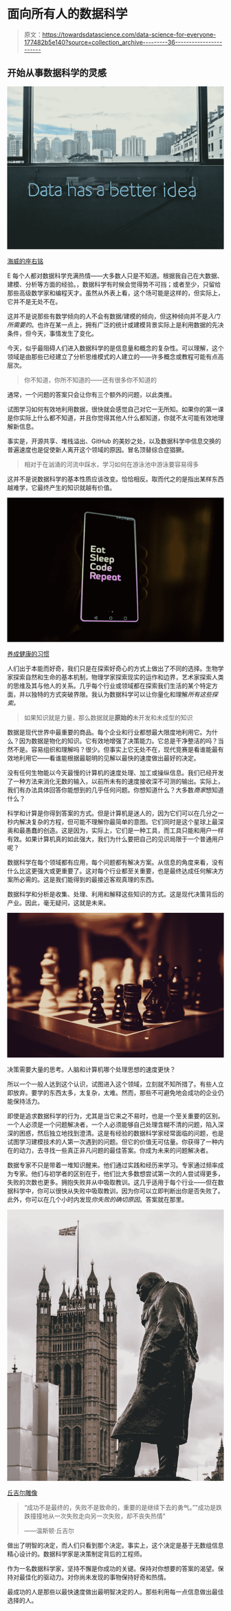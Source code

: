 # 面向所有人的数据科学

> 原文：<https://towardsdatascience.com/data-science-for-everyone-177482b5e140?source=collection_archive---------36----------------------->

## 开始从事数据科学的灵感

![](img/69194f2b7a7a8577437c5ea7e0faf634.png)

[海威的座右铭](https://unsplash.com/photos/1K6IQsQbizI)

E 每个人都对数据科学充满热情——大多数人只是不知道。根据我自己在大数据、建模、分析等方面的经验。，数据科学有时候会觉得势不可挡；或者至少，只留给那些高级数学家和编程天才。虽然从外表上看，这个场可能是这样的，但实际上，它并不是无处不在。

这并不是说那些有数学倾向的人不会有数据/建模的倾向，但这种倾向并不是*入门所需要的*。也许在某一点上，拥有广泛的统计或建模背景实际上是利用数据的先决条件，但今天，事情发生了变化。

今天，似乎最阻碍人们进入数据科学的是信息量和概念的复杂性。可以理解，这个领域是由那些已经建立了分析思维模式的人建立的——许多概念或教程可能有点高层次。

> 你不知道，你所不知道的——还有很多你不知道的

通常，一个问题的答案只会让你有三个额外的问题，以此类推。

试图学习如何有效地利用数据，很快就会感觉自己对它一无所知。如果你的第一课是你实际上什么都不知道，并且你觉得其他人什么都知道，你就不太可能有效地理解新信息。

事实是，开源共享、堆栈溢出、GitHub 的美妙之处，以及数据科学中信息交换的普遍速度也是促使新人离开这个领域的原因。冒名顶替综合症猖獗。

> 相对于在汹涌的河流中踩水，学习如何在游泳池中游泳要容易得多

这并不是说数据科学的基本性质应该改变。恰恰相反。取而代之的是指出某样东西越难学，它最终产生的知识就越有价值。

![](img/70bf7fb49aee4d1f8f233fb7aa549a52.png)

[养成健康的习惯](https://unsplash.com/photos/vXInUOv1n84)

人们出于本能而好奇，我们只是在探索好奇心的方式上做出了不同的选择。生物学家探索自然和生命的基本机制，物理学家探索现实的运作和边界，艺术家探索人类的思维及其与他人的关系。几乎每个行业或领域都在探索我们生活的某个特定方面，并以独特的方式突破界限。我认为数据科学可以让你量化和理解*所有这些探索。*

> 如果知识就是力量，那么数据就是**原始的**未开发和未成型的知识

数据是现代世界中最重要的商品。每个企业和行业都想最大限度地利用它。为什么？因为数据是物化的知识。它有效地增强了决策能力。它总是干净整洁的吗？当然不是。容易组织和理解吗？很少。但事实上它无处不在，现代竞赛是看谁能最有效地利用它——看谁能根据最聪明的见解以最快的速度做出最好的决定。

没有任何生物能以今天最慢的计算机的速度处理、加工或操纵信息。我们已经开发了一种方法来消化无数的输入，以前所未有的速度接收深不可测的输出。实际上，我们有办法具体回答你能想到的几乎任何问题。你想知道什么？大多数*商家*想知道什么？

科学和计算是你得到答案的方式。但是计算机是迷人的，因为它们可以在几分之一秒内解决复杂的方程，但可能不理解你最简单的意图。它们同时是这个星球上最深奥和最愚蠢的创造。这是因为，实际上，它们是一种工具，而工具只能和用户一样有效。如果计算机真的如此强大，我们为什么要把自己的见识局限于一个普通用户呢？

数据科学在每个领域都有应用，每个问题都有解决方案。从信息的角度来看，没有什么比这更强大或更重要了。这对每个行业都至关重要，也是最终达成任何解决方案所必需的。这是我们能得到的最接近客观真理的东西。

数据科学和分析是收集、处理、利用和解释这些知识的方式。这是现代决策背后的产业。因此，毫无疑问，这就是未来。

![](img/150abbfe34cb6bd42c5a18ab78409881.png)

决策需要大量的思考。人脑和计算机哪个处理思想的速度更快？

所以一个一般人达到这个认识，试图进入这个领域，立刻就不知所措了。有些人立即放弃。要学的东西太多，太复杂，太难。然而，那些不可避免地会成功的企业仍能保持活力。

即使是追求数据科学的行为，尤其是当它来之不易时，也是一个至关重要的区别。一个人必须是一个问题解决者，一个人必须能够自己处理含糊不清的问题，陷入深深的困惑，然后独立地找到澄清。这是有经验的数据科学家经常面临的问题，也是试图学习建模技术的人第一次遇到的问题。但它的价值无可估量。你获得了一种内在的动力，去寻找一些真正非凡问题的最佳答案。你成为未来的问题解决者。

数据专家不只是带着一堆知识醒来。他们通过实践和经历来学习。专家通过频率成为专家。他们与初学者的区别在于，他们比大多数想尝试第一次的人尝试得更多，失败的次数也更多。拥抱失败并从中吸取教训。这几乎适用于每个行业——但在数据科学中，你可以很快从失败中吸取教训，因为你可以立即判断出你是否失败了。此外，你可以在几个小时内发现*你失败的确切原因*。答案就在那里。

![](img/36c97a96bb9f0170c6f995eb7009b7b3.png)

[丘吉尔雕像](https://unsplash.com/photos/BET_3dBYpYk)

> “成功不是最终的，失败不是致命的，重要的是继续下去的勇气。”"成功是跌跌撞撞地从一次失败走向另一次失败，却不丧失热情"
> 
> ——温斯顿·丘吉尔

做出了明智的决定，而人们只看到那个决定。事实上，这个决定是基于无数组信息精心设计的。数据科学家是决策制定背后的工程师。

作为一名数据科学家，坚持不懈是你成功的关键。保持对你想要的答案的渴望。保持对最佳化的驱动力。对你尚未发现的事物保持好奇和热情。

最成功的人是那些以最快速度做出最明智决定的人。那些利用每一点信息做出最佳选择的人。